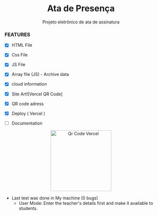 <h1 align="center"> Ata de Presença </h1>
<p align="center"> Projeto eletrônico de ata de assinatura </p>

### FEATURES

- [x] HTML File
- [x] Css File 
- [x] JS File 
- [x] Array file (JS) - Archive data
- [x] cloud information
- [x] Site Art![Vercel QR Code]

- [x] QR code adress
- [x] Deploy ( Vercel )
- [ ] Documentation
   
<p align="center"><img src="https://github.com/user-attachments/assets/f43b32a2-7e93-41bf-882b-603eae333621" align="center" alt="Qr Code Vercel" height="200">


 - Last test was done in My machine (0 bugs)
    * User Mode: Enter the teacher's details first and make it available to students.

    

